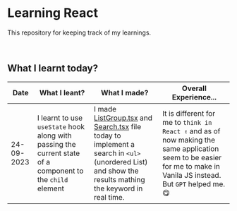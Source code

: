 # Learning React

This repository for keeping track of my learnings.


<br>

## What I learnt today?

| Date | What I leant? | What I made? | Overall Experience... |
| ---- | -------- | -------- | ------------- |
| 24-09-2023   | I learnt to use `useState` hook along with passing the current state of a component to the `child` element | I made [ListGroup.tsx](https://github.com/mohiwalla/react/blob/mohiwalla/src/components/ListGroup.tsx) and [Search.tsx](https://github.com/mohiwalla/react/blob/mohiwalla/src/components/Search.tsx) file today to implement a search in `<ul>` (unordered List) and show the results mathing the keyword in real time. | It is different for me to `think in React ✌` and as of now making the same application seem to be easier for me to make in Vanila JS instead. But `GPT` helped me. 😋|
